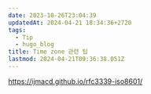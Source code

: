 ```yaml
---
date: 2023-10-26T23:04:39
updatedAt: 2024-04-21 18:34:36+2720
tags:
  - Tip
  - hugo_blog
title: Time zone 관련 팁
lastmod: 2024-04-21T09:36:38.051Z
---
```

https://ijmacd.github.io/rfc3339-iso8601/
